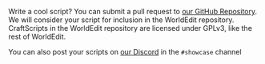 Write a cool script? You can submit a pull request to [our GitHub Repository](https://github.com/EngineHub/WorldEdit). 
We will consider your script for inclusion in the WorldEdit repository. CraftScripts in the WorldEdit repository are
licensed under GPLv3, like the rest of WorldEdit.

You can also post your scripts on [our Discord](https://discord.gg/enginehub) in the `#showcase` channel
